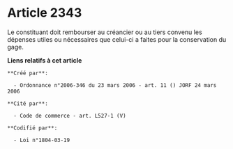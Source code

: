 # Article 2343

Le constituant doit rembourser au créancier ou au tiers convenu les dépenses utiles ou nécessaires que celui-ci a faites pour
la conservation du gage.

**Liens relatifs à cet article**

	**Créé par**:

	  - Ordonnance n°2006-346 du 23 mars 2006 - art. 11 () JORF 24 mars 2006

	**Cité par**:

	  - Code de commerce - art. L527-1 (V)

	**Codifié par**:

	  - Loi n°1804-03-19
